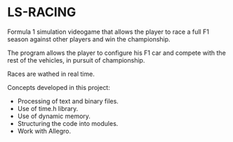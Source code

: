 # LS-RACING
Formula 1 simulation videogame that allows the player to race a full F1 season against other players and win the championship.

The program allows the player to configure his F1 car and compete with the rest of the vehicles, in pursuit of championship.

Races are wathed in real time.

Concepts developed in this project:

- Processing of text and binary files.
- Use of time.h library.
- Use of dynamic memory.
- Structuring the code into modules. 
- Work with Allegro.
